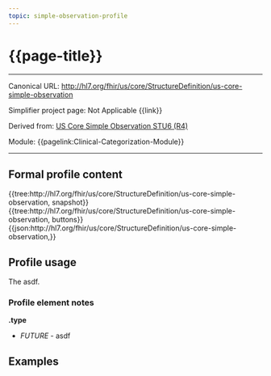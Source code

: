```yaml
---
topic: simple-observation-profile
---
```


# {{page-title}}

---

Canonical URL: http://hl7.org/fhir/us/core/StructureDefinition/us-core-simple-observation

Simplifier project page: Not Applicable {{link}}

Derived from: [US Core Simple Observation STU6 (R4)](https://hl7.org/fhir/us/core/StructureDefinition-us-core-simple-observation.html)

Module:  {{pagelink:Clinical-Categorization-Module}}

---

## Formal profile content
<tabs>
	<tab title="Tree snapshot">
		{{tree:http://hl7.org/fhir/us/core/StructureDefinition/us-core-simple-observation, snapshot}}
	</tab>
	<tab title="Tree, diff/hybrid/snapshot">
		{{tree:http://hl7.org/fhir/us/core/StructureDefinition/us-core-simple-observation, buttons}}
	</tab>
	<tab title="JSON">
		{{json:http://hl7.org/fhir/us/core/StructureDefinition/us-core-simple-observation,}}
	</tab>
</tabs>

## Profile usage

The asdf.

### Profile element notes

**.type**
- *FUTURE* - asdf

## Examples


